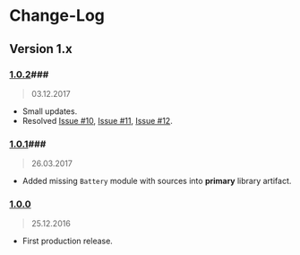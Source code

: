Change-Log
===============

## Version 1.x ##

### [1.0.2](https://github.com/universum-studios/android_device/releases/tag/v1.0.2)###
> 03.12.2017 

- Small updates.
- Resolved [Issue #10](https://github.com/universum-studios/android_device/issues/10),
  [Issue #11](https://github.com/universum-studios/android_device/issues/11),
  [Issue #12](https://github.com/universum-studios/android_device/issues/12).

### [1.0.1](https://github.com/universum-studios/android_device/releases/tag/v1.0.1)###
> 26.03.2017

- Added missing `Battery` module with sources into **primary** library artifact.

### [1.0.0](https://github.com/universum-studios/android_device/releases/tag/v1.0.0) ###
> 25.12.2016

- First production release.